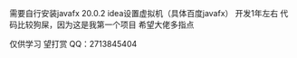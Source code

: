 需要自行安装javafx 20.0.2
idea设置虚拟机（具体百度javafx）
开发1年左右
代码比较狗屎，因为这是我第一个项目
希望大佬多指点













仅供学习
望打赏
QQ：2713845404
